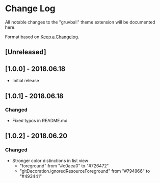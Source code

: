 # Change Log
All notable changes to the "gruvball" theme extension will be documented here.

Format based on [Keep a Changelog](http://keepachangelog.com/).

## [Unreleased]

## [1.0.0] - 2018.06.18
- Initial release

## [1.0.1] - 2018.06.18
### Changed
- Fixed typos in README.md

## [1.0.2] - 2018.06.20
### Changed
- Stronger color distinctions in list view
	- "foreground" from "#c0aea0" to "#726472"
	- "gitDecoration.ignoredResourceForeground" from "#794966" to "#493441"

